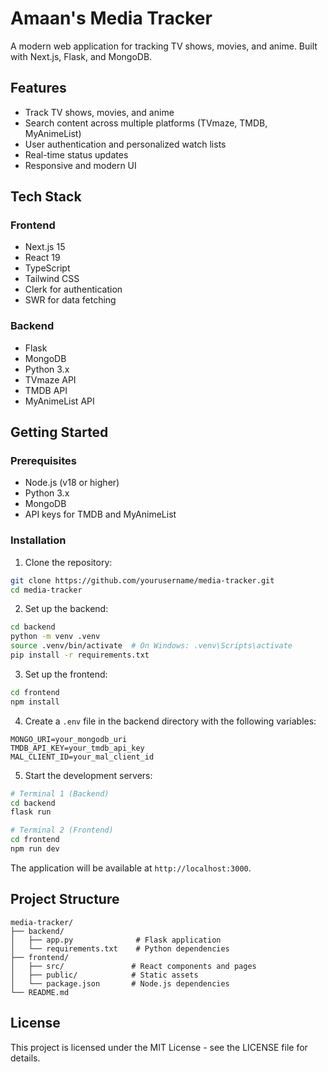 # Amaan's Media Tracker

A modern web application for tracking TV shows, movies, and anime. Built with Next.js, Flask, and MongoDB.

## Features

- Track TV shows, movies, and anime
- Search content across multiple platforms (TVmaze, TMDB, MyAnimeList)
- User authentication and personalized watch lists
- Real-time status updates
- Responsive and modern UI

## Tech Stack

### Frontend
- Next.js 15
- React 19
- TypeScript
- Tailwind CSS
- Clerk for authentication
- SWR for data fetching

### Backend
- Flask
- MongoDB
- Python 3.x
- TVmaze API
- TMDB API
- MyAnimeList API

## Getting Started

### Prerequisites
- Node.js (v18 or higher)
- Python 3.x
- MongoDB
- API keys for TMDB and MyAnimeList

### Installation

1. Clone the repository:
```bash
git clone https://github.com/yourusername/media-tracker.git
cd media-tracker
```

2. Set up the backend:
```bash
cd backend
python -m venv .venv
source .venv/bin/activate  # On Windows: .venv\Scripts\activate
pip install -r requirements.txt
```

3. Set up the frontend:
```bash
cd frontend
npm install
```

4. Create a `.env` file in the backend directory with the following variables:
```
MONGO_URI=your_mongodb_uri
TMDB_API_KEY=your_tmdb_api_key
MAL_CLIENT_ID=your_mal_client_id
```

5. Start the development servers:
```bash
# Terminal 1 (Backend)
cd backend
flask run

# Terminal 2 (Frontend)
cd frontend
npm run dev
```

The application will be available at `http://localhost:3000`.

## Project Structure

```
media-tracker/
├── backend/
│   ├── app.py              # Flask application
│   └── requirements.txt    # Python dependencies
├── frontend/
│   ├── src/               # React components and pages
│   ├── public/            # Static assets
│   └── package.json       # Node.js dependencies
└── README.md
```

## License

This project is licensed under the MIT License - see the LICENSE file for details.